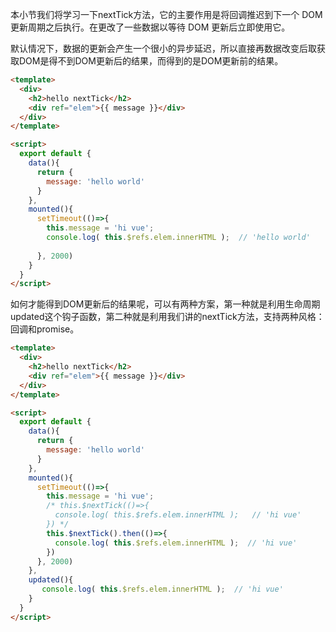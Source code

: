 
本小节我们将学习一下nextTick方法，它的主要作用是将回调推迟到下一个 DOM 更新周期之后执行。在更改了一些数据以等待 DOM 更新后立即使用它。

默认情况下，数据的更新会产生一个很小的异步延迟，所以直接再数据改变后取获取DOM是得不到DOM更新后的结果，而得到的是DOM更新前的结果。

```html
<template>
  <div>
    <h2>hello nextTick</h2>
    <div ref="elem">{{ message }}</div>
  </div>
</template>

<script>
  export default {
    data(){
      return {
        message: 'hello world'
      }
    },
    mounted(){
      setTimeout(()=>{
        this.message = 'hi vue';
        console.log( this.$refs.elem.innerHTML );  // 'hello world'
       
      }, 2000)
    }
  }
</script>
```

如何才能得到DOM更新后的结果呢，可以有两种方案，第一种就是利用生命周期updated这个钩子函数，第二种就是利用我们讲的nextTick方法，支持两种风格：回调和promise。

```html
<template>
  <div>
    <h2>hello nextTick</h2>
    <div ref="elem">{{ message }}</div>
  </div>
</template>

<script>
  export default {
    data(){
      return {
        message: 'hello world'
      }
    },
    mounted(){
      setTimeout(()=>{
        this.message = 'hi vue';
        /* this.$nextTick(()=>{
          console.log( this.$refs.elem.innerHTML );   // 'hi vue'
        }) */
        this.$nextTick().then(()=>{
          console.log( this.$refs.elem.innerHTML );  // 'hi vue'
        })
      }, 2000)
    },
    updated(){
       console.log( this.$refs.elem.innerHTML );  // 'hi vue'
    }
  }
</script>
```